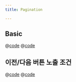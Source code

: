 ```yaml
---
title: Pagination

---
```


## Basic
@[code](@/docs/fe-dev/code-snippets/UIComponent/Pagination/basic/pagination.js)
@[code](@/docs/fe-dev/code-snippets/UIComponent/Pagination/basic/index.html)

## 이전/다음 버튼 노출 조건
@[code](@/docs/fe-dev/code-snippets/UIComponent/Pagination/when-over-10-show-next/pagination2.js)
@[code](@/docs/fe-dev/code-snippets/UIComponent/Pagination/when-over-10-show-next/index.html)

